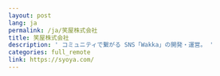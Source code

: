 ```yaml
---
layout: post
lang: ja
permalink: /ja/笑屋株式会社
title: 笑屋株式会社
description: ' コミュニティで繋がる SNS「Wakka」の開発・運営。 '
categories: full_remote
link: https://syoya.com/
---
```

